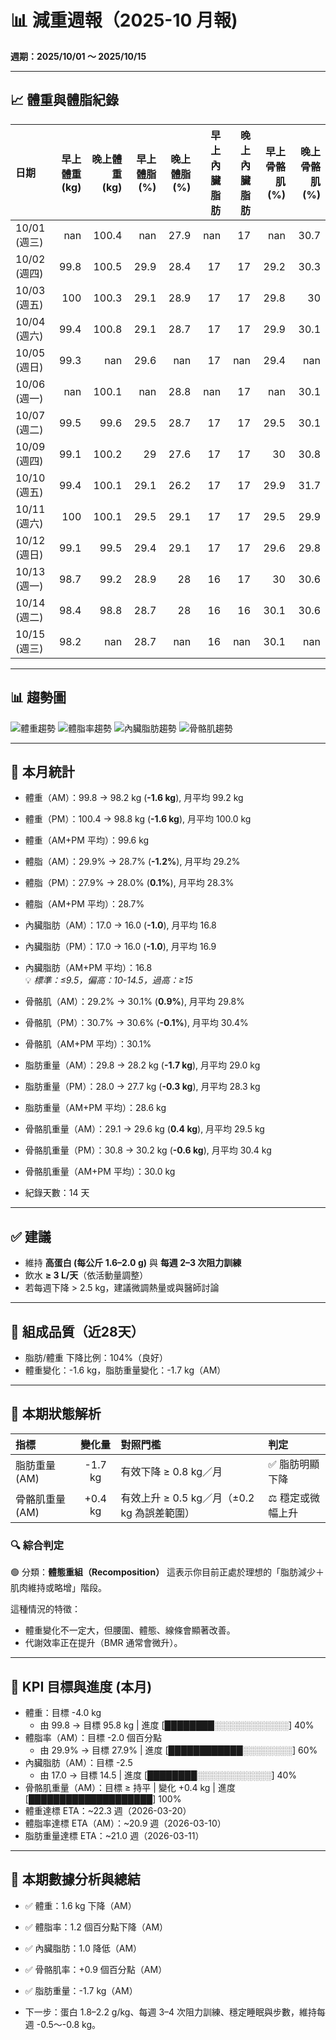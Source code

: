 # 📊 減重週報（2025-10 月報)

**週期：2025/10/01 ～ 2025/10/15**  

---

## 📈 體重與體脂紀錄

| 日期         |   早上體重 (kg) |   晚上體重 (kg) |   早上體脂 (%) |   晚上體脂 (%) |   早上內臟脂肪 |   晚上內臟脂肪 |   早上骨骼肌 (%) |   晚上骨骼肌 (%) |
|:-------------|----------------:|----------------:|---------------:|---------------:|---------------:|---------------:|-----------------:|-----------------:|
| 10/01 (週三) |           nan   |           100.4 |          nan   |           27.9 |            nan |             17 |            nan   |             30.7 |
| 10/02 (週四) |            99.8 |           100.5 |           29.9 |           28.4 |             17 |             17 |             29.2 |             30.3 |
| 10/03 (週五) |           100   |           100.3 |           29.1 |           28.9 |             17 |             17 |             29.8 |             30   |
| 10/04 (週六) |            99.4 |           100.8 |           29.1 |           28.7 |             17 |             17 |             29.9 |             30.1 |
| 10/05 (週日) |            99.3 |           nan   |           29.6 |          nan   |             17 |            nan |             29.4 |            nan   |
| 10/06 (週一) |           nan   |           100.1 |          nan   |           28.8 |            nan |             17 |            nan   |             30.1 |
| 10/07 (週二) |            99.5 |            99.6 |           29.5 |           28.7 |             17 |             17 |             29.5 |             30.1 |
| 10/09 (週四) |            99.1 |           100.2 |           29   |           27.6 |             17 |             17 |             30   |             30.8 |
| 10/10 (週五) |            99.4 |           100.1 |           29.1 |           26.2 |             17 |             17 |             29.9 |             31.7 |
| 10/11 (週六) |           100   |           100.1 |           29.5 |           29.1 |             17 |             17 |             29.5 |             29.9 |
| 10/12 (週日) |            99.1 |            99.5 |           29.4 |           29.1 |             17 |             17 |             29.6 |             29.8 |
| 10/13 (週一) |            98.7 |            99.2 |           28.9 |           28   |             16 |             17 |             30   |             30.6 |
| 10/14 (週二) |            98.4 |            98.8 |           28.7 |           28   |             16 |             16 |             30.1 |             30.6 |
| 10/15 (週三) |            98.2 |           nan   |           28.7 |          nan   |             16 |            nan |             30.1 |            nan   |

---

## 📊 趨勢圖

![體重趨勢](2025-10_weight_trend.png)
![體脂率趨勢](2025-10_bodyfat_trend.png)
![內臟脂肪趨勢](2025-10_visceral_fat_trend.png)
![骨骼肌趨勢](2025-10_muscle_trend.png)

---

## 📌 本月統計

- 體重（AM）：99.8 → 98.2 kg  (**-1.6 kg**), 月平均 99.2 kg  
- 體重（PM）：100.4 → 98.8 kg  (**-1.6 kg**), 月平均 100.0 kg  
- 體重（AM+PM 平均）：99.6 kg  

- 體脂（AM）：29.9% → 28.7%  (**-1.2%**), 月平均 29.2%  
- 體脂（PM）：27.9% → 28.0%  (**0.1%**), 月平均 28.3%  
- 體脂（AM+PM 平均）：28.7%  

- 內臟脂肪（AM）：17.0 → 16.0  (**-1.0**), 月平均 16.8  
- 內臟脂肪（PM）：17.0 → 16.0  (**-1.0**), 月平均 16.9  
- 內臟脂肪（AM+PM 平均）：16.8  
  💡 *標準：≤9.5，偏高：10-14.5，過高：≥15*  

- 骨骼肌（AM）：29.2% → 30.1%  (**0.9%**), 月平均 29.8%  
- 骨骼肌（PM）：30.7% → 30.6%  (**-0.1%**), 月平均 30.4%  
- 骨骼肌（AM+PM 平均）：30.1%  

- 脂肪重量（AM）：29.8 → 28.2 kg  (**-1.7 kg**), 月平均 29.0 kg  
- 脂肪重量（PM）：28.0 → 27.7 kg  (**-0.3 kg**), 月平均 28.3 kg  
- 脂肪重量（AM+PM 平均）：28.6 kg  

- 骨骼肌重量（AM）：29.1 → 29.6 kg  (**0.4 kg**), 月平均 29.5 kg  
- 骨骼肌重量（PM）：30.8 → 30.2 kg  (**-0.6 kg**), 月平均 30.4 kg  
- 骨骼肌重量（AM+PM 平均）：30.0 kg  

- 紀錄天數：14 天

---

## ✅ 建議
- 維持 **高蛋白 (每公斤 1.6–2.0 g)** 與 **每週 2–3 次阻力訓練**  
- 飲水 **≥ 3 L/天**（依活動量調整）  
- 若每週下降 > 2.5 kg，建議微調熱量或與醫師討論  

---

## 🧪 組成品質（近28天）

- 脂肪/體重 下降比例：104%（良好）  
- 體重變化：-1.6 kg，脂肪重量變化：-1.7 kg（AM）  

---


## 🧭 本期狀態解析

| 指標 | 變化量 | 對照門檻 | 判定 |
|:--|:--:|:--|:--|
| 脂肪重量 (AM) | -1.7 kg | 有效下降 ≥ 0.8 kg／月 | ✅ 脂肪明顯下降 |
| 骨骼肌重量 (AM) | +0.4 kg | 有效上升 ≥ 0.5 kg／月（±0.2 kg 為誤差範圍） | ⚖️ 穩定或微幅上升 |

### 🔍 綜合判定

🟢 分類：**體態重組（Recomposition）**
這表示你目前正處於理想的「脂肪減少＋肌肉維持或略增」階段。

這種情況的特徵：

- 體重變化不一定大，但腰圍、體態、線條會顯著改善。
- 代謝效率正在提升（BMR 通常會微升）。


---

## 🎯 KPI 目標與進度 (本月)

- 體重：目標 -4.0 kg  
  - 由 99.8 → 目標 95.8 kg  | 進度 [████████░░░░░░░░░░░░] 40%  
- 體脂率（AM）：目標 -2.0 個百分點  
  - 由 29.9% → 目標 27.9%  | 進度 [████████████░░░░░░░░] 60%  
- 內臟脂肪（AM）：目標 -2.5  
  - 由 17.0 → 目標 14.5  | 進度 [████████░░░░░░░░░░░░] 40%  
- 骨骼肌重量（AM）：目標 ≥ 持平  | 變化 +0.4 kg  | 進度 [████████████████████] 100%  
- 體重達標 ETA：~22.3 週（2026-03-20）  
- 體脂率達標 ETA（AM）：~20.9 週（2026-03-10）  
- 脂肪重量達標 ETA：~21.0 週（2026-03-11）  

---

## 🧠 本期數據分析與總結

- ✅ 體重：1.6 kg 下降（AM）
- ✅ 體脂率：1.2 個百分點下降（AM）
- ✅ 內臟脂肪：1.0 降低（AM）
- ✅ 骨骼肌率：+0.9 個百分點（AM）
- ✅ 脂肪重量：-1.7 kg（AM）

- 下一步：蛋白 1.8–2.2 g/kg、每週 3–4 次阻力訓練、穩定睡眠與步數，維持每週 -0.5～-0.8 kg。
